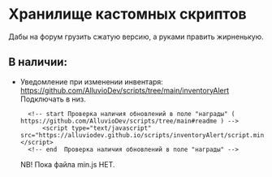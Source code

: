 # Хранилище кастомных скриптов
Дабы на форум грузить сжатую версию, а руками править жирненькую.

## В наличии:
- Уведомление при изменении инвентаря: https://github.com/AlluvioDev/scripts/tree/main/inventoryAlert
  Подключать в низ.
  ```
	<!-- start Проверка наличия обновлений в поле "награды" ( https://github.com/AlluvioDev/scripts/tree/main#readme ) -->
		<script type="text/javascript" src="https://alluviodev.github.io/scripts/inventoryAlert/script.min.js"></script>
	<!-- end  Проверка наличия обновлений в поле "награды" -->
  ```
  NB! Пока файла min.js НЕТ.
